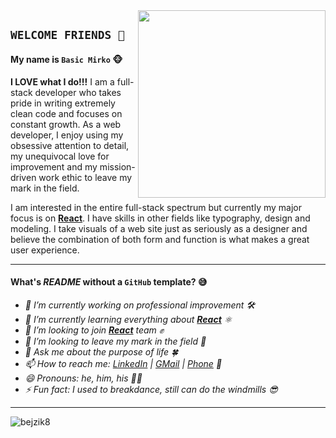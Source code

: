 <img src='https://www.seekpng.com/png/full/17-175422_dk-swinging-nintendo-donkey-kong-country-tropical-wii.png' align="right" height='300'>

## `WELCOME FRIENDS 👋`

#### My name is `Basic Mirko` 🐵

**I LOVE what I do!!!** I am a full-stack developer who takes pride in writing extremely clean code and focuses on constant growth. As a web developer, I enjoy using my obsessive attention to detail, my unequivocal love for improvement and my mission-driven work ethic to leave my mark in the field.

I am interested in the entire full-stack spectrum but currently my major focus is on **[React](https://github.com/facebook/react)**. I have skills in other fields like typography, design and modeling. I take visuals of a web site just as seriously as a designer and believe the combination of both form and function is what makes a great user experience.

_________

#### What's *README* without a `GitHub` template? 😅

- *🔭 I’m currently working on professional improvement 🛠*
- *🌱 I’m currently learning everything about **[React](https://github.com/facebook/react)** ⚛*
- *👯 I’m looking to join **[React](https://github.com/facebook/react)** team ✊*
- *🤔 I’m looking to leave my mark in the field 🐾*
- *💬 Ask me about the purpose of life 🍀*
- *📫 How to reach me: [LinkedIn](https://www.linkedin.com/in/basic.mirko) | [GMail](mailto:bejzik8@gmail.com) | [Phone](tel:+381642158383) 🧭*
- *😄 Pronouns: he, him, his 🤷‍♂‍*
- *⚡ Fun fact: I used to breakdance, still can do the windmills 😎*

_________

<img src='https://komarev.com/ghpvc/?username=bejzik8&label=Profile%20views&color=0e75b6&style=flat' alt='bejzik8'>
